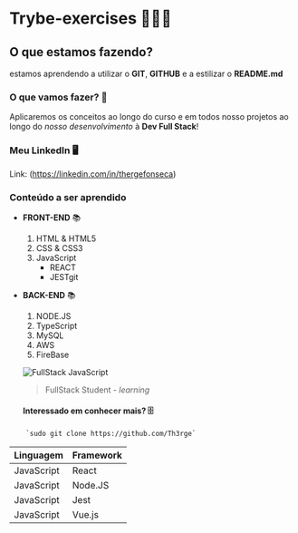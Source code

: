 # Trybe-exercises 🧑🏾‍🎓
## O que estamos fazendo? 

estamos aprendendo a utilizar o **GIT**, **GITHUB** e a estilizar o **README.md**

### O que vamos fazer?  📝

Aplicaremos os conceitos ao longo do curso e em todos nosso projetos ao longo do _nosso_ _desenvolvimento_ à **Dev Full Stack**!

### Meu LinkedIn  🖥️

Link: (https://linkedin.com/in/thergefonseca)

### Conteúdo a ser aprendido

* __FRONT-END__   📚
    1. HTML & HTML5
    2. CSS & CSS3
    3. JavaScript
        * REACT
        * JESTgit 

* __BACK-END__   📚
    1. NODE.JS
    2. TypeScript
    3. MySQL
    4. AWS
    5. FireBase

    ![FullStack JavaScript](https://www.javaavancado.com/wp-content/uploads/2018/03/salario-de-um-full-stack-tecnologia.jpg)

    > FullStack Student - *learning*


    #### Interessado em conhecer mais?  🗄️
~~~
    `sudo git clone https://github.com/Th3rge`
~~~

Linguagem | Framework
--------- | ------
JavaScript| React
JavaScript| Node.JS
JavaScript| Jest
JavaScript| Vue.js
